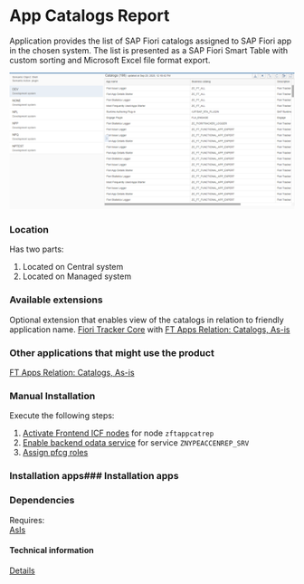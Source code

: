 # App Catalogs Report

Application provides the list of SAP Fiori catalogs assigned to SAP Fiori app in the chosen system. The list is presented as a SAP Fiori Smart Table with custom sorting and Microsoft Excel file format export.

![](res/ac.png) 

### Location
Has two parts:
1. Located on Central system
2. Located on Managed system

### Available extensions
Optional extension that enables view of the catalogs in relation to friendly application name.
[Fiori Tracker Core](ft-core.md) with [FT Apps Relation: Catalogs, As-is](ft-apps-rel-catalogs-asis.md)

### Other applications that might use the product
[FT Apps Relation: Catalogs, As-is](ft-apps-rel-catalogs-asis.md)

### Manual Installation 
Execute the following steps:
1. [Activate Frontend ICF nodes](/inst/step-1.md) for node `zftappcatrep`
2. [Enable backend odata service](/inst/step-2.md) for service `ZNYPEACCENREP_SRV`
3. [Assign pfcg roles](/inst/step-3.md)

### Installation apps### Installation apps
<in preparation>

### Dependencies
Requires:  
[AsIs](asis.md)

#### Technical information
[Details](/ac-tech.md)


